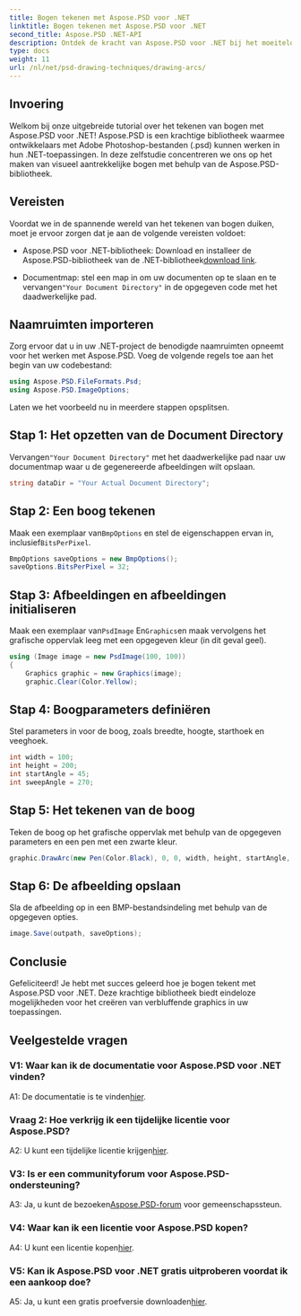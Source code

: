 ```yaml
---
title: Bogen tekenen met Aspose.PSD voor .NET
linktitle: Bogen tekenen met Aspose.PSD voor .NET
second_title: Aspose.PSD .NET-API
description: Ontdek de kracht van Aspose.PSD voor .NET bij het moeiteloos tekenen van bogen. Volg onze stapsgewijze tutorial voor verbluffende graphics in uw toepassingen.
type: docs
weight: 11
url: /nl/net/psd-drawing-techniques/drawing-arcs/
---
```

## Invoering

Welkom bij onze uitgebreide tutorial over het tekenen van bogen met Aspose.PSD voor .NET! Aspose.PSD is een krachtige bibliotheek waarmee ontwikkelaars met Adobe Photoshop-bestanden (.psd) kunnen werken in hun .NET-toepassingen. In deze zelfstudie concentreren we ons op het maken van visueel aantrekkelijke bogen met behulp van de Aspose.PSD-bibliotheek.

## Vereisten

Voordat we in de spannende wereld van het tekenen van bogen duiken, moet je ervoor zorgen dat je aan de volgende vereisten voldoet:

- Aspose.PSD voor .NET-bibliotheek: Download en installeer de Aspose.PSD-bibliotheek van de .NET-bibliotheek[download link](https://releases.aspose.com/psd/net/).

-  Documentmap: stel een map in om uw documenten op te slaan en te vervangen`"Your Document Directory"` in de opgegeven code met het daadwerkelijke pad.

## Naamruimten importeren

Zorg ervoor dat u in uw .NET-project de benodigde naamruimten opneemt voor het werken met Aspose.PSD. Voeg de volgende regels toe aan het begin van uw codebestand:

```csharp
using Aspose.PSD.FileFormats.Psd;
using Aspose.PSD.ImageOptions;
```

Laten we het voorbeeld nu in meerdere stappen opsplitsen.

## Stap 1: Het opzetten van de Document Directory

 Vervangen`"Your Document Directory"` met het daadwerkelijke pad naar uw documentmap waar u de gegenereerde afbeeldingen wilt opslaan.

```csharp
string dataDir = "Your Actual Document Directory";
```

## Stap 2: Een boog tekenen

 Maak een exemplaar van`BmpOptions` en stel de eigenschappen ervan in, inclusief`BitsPerPixel`.

```csharp
BmpOptions saveOptions = new BmpOptions();
saveOptions.BitsPerPixel = 32;
```

## Stap 3: Afbeeldingen en afbeeldingen initialiseren

 Maak een exemplaar van`PsdImage` En`Graphics`en maak vervolgens het grafische oppervlak leeg met een opgegeven kleur (in dit geval geel).

```csharp
using (Image image = new PsdImage(100, 100))
{
    Graphics graphic = new Graphics(image);
    graphic.Clear(Color.Yellow);
```

## Stap 4: Boogparameters definiëren

Stel parameters in voor de boog, zoals breedte, hoogte, starthoek en veeghoek.

```csharp
int width = 100;
int height = 200;
int startAngle = 45;
int sweepAngle = 270;
```

## Stap 5: Het tekenen van de boog

Teken de boog op het grafische oppervlak met behulp van de opgegeven parameters en een pen met een zwarte kleur.

```csharp
graphic.DrawArc(new Pen(Color.Black), 0, 0, width, height, startAngle, sweepAngle);
```

## Stap 6: De afbeelding opslaan

Sla de afbeelding op in een BMP-bestandsindeling met behulp van de opgegeven opties.

```csharp
image.Save(outpath, saveOptions);
```

## Conclusie

Gefeliciteerd! Je hebt met succes geleerd hoe je bogen tekent met Aspose.PSD voor .NET. Deze krachtige bibliotheek biedt eindeloze mogelijkheden voor het creëren van verbluffende graphics in uw toepassingen.

## Veelgestelde vragen

### V1: Waar kan ik de documentatie voor Aspose.PSD voor .NET vinden?

 A1: De documentatie is te vinden[hier](https://reference.aspose.com/psd/net/).

### Vraag 2: Hoe verkrijg ik een tijdelijke licentie voor Aspose.PSD?

 A2: U kunt een tijdelijke licentie krijgen[hier](https://purchase.aspose.com/temporary-license/).

### V3: Is er een communityforum voor Aspose.PSD-ondersteuning?

 A3: Ja, u kunt de bezoeken[Aspose.PSD-forum](https://forum.aspose.com/c/psd/34) voor gemeenschapssteun.

### V4: Waar kan ik een licentie voor Aspose.PSD kopen?

 A4: U kunt een licentie kopen[hier](https://purchase.aspose.com/buy).

### V5: Kan ik Aspose.PSD voor .NET gratis uitproberen voordat ik een aankoop doe?

 A5: Ja, u kunt een gratis proefversie downloaden[hier](https://releases.aspose.com/).
